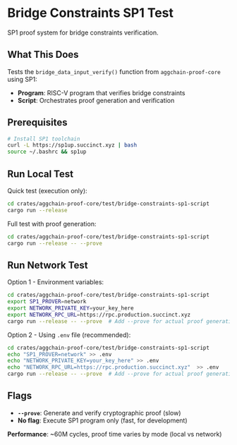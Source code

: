 # Bridge Constraints SP1 Test

SP1 proof system for bridge constraints verification.

## What This Does

Tests the `bridge_data_input_verify()` function from `aggchain-proof-core` using SP1:
- **Program**: RISC-V program that verifies bridge constraints 
- **Script**: Orchestrates proof generation and verification

## Prerequisites

```bash
# Install SP1 toolchain
curl -L https://sp1up.succinct.xyz | bash
source ~/.bashrc && sp1up
```

## Run Local Test

Quick test (execution only):
```bash
cd crates/aggchain-proof-core/test/bridge-constraints-sp1-script
cargo run --release
```

Full test with proof generation:
```bash
cd crates/aggchain-proof-core/test/bridge-constraints-sp1-script
cargo run --release -- --prove
```

## Run Network Test

Option 1 - Environment variables:
```bash
cd crates/aggchain-proof-core/test/bridge-constraints-sp1-script
export SP1_PROVER=network
export NETWORK_PRIVATE_KEY=your_key_here
export NETWORK_RPC_URL=https://rpc.production.succinct.xyz
cargo run --release -- --prove  # Add --prove for actual proof generation
```

Option 2 - Using `.env` file (recommended):
```bash
cd crates/aggchain-proof-core/test/bridge-constraints-sp1-script
echo "SP1_PROVER=network" >> .env
echo "NETWORK_PRIVATE_KEY=your_key_here" >> .env
echo "NETWORK_RPC_URL=https://rpc.production.succinct.xyz"  >> .env
cargo run --release -- --prove  # Add --prove for actual proof generation
```

## Flags

- **`--prove`**: Generate and verify cryptographic proof (slow)
- **No flag**: Execute SP1 program only (fast, for development)


**Performance**: ~60M cycles, proof time varies by mode (local vs network)
